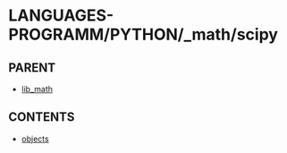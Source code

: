 # LANGUAGES-PROGRAMM/PYTHON/_math/scipy

## PARENT  
*	[lib_math](../README.md)  

## CONTENTS  
*	[objects](objects.md)  


